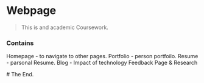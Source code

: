 # Webpage 
>This is and academic Coursework.
### Contains
Homepage - to navigate to other pages.
Portfolio - person portfoilo.
Resume - parsonal Resume.
Blog - Impact of technology
Feedback Page & Research

\# The End.
